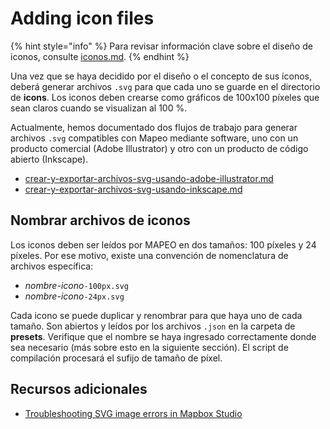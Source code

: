 # Adding icon files

{% hint style="info" %}
Para revisar información clave sobre el diseño de iconos, consulte [iconos.md](../../planeando-la-configuracion-y-la-estructura-de-datos/iconos.md "mention").
{% endhint %}

Una vez que se haya decidido por el diseño o el concepto de sus íconos, deberá generar archivos `.svg` para que cada uno se guarde en el directorio de **icons**. Los iconos deben crearse como gráficos de 100x100 píxeles que sean claros cuando se visualizan al 100 %.&#x20;

Actualmente, hemos documentado dos flujos de trabajo para generar archivos `.svg` compatibles con Mapeo mediante software, uno con un producto comercial (Adobe Illustrator) y otro con un producto de código abierto (Inkscape).

* [crear-y-exportar-archivos-svg-usando-adobe-illustrator.md](crear-y-exportar-archivos-svg-usando-adobe-illustrator.md "mention")
* [crear-y-exportar-archivos-svg-usando-inkscape.md](crear-y-exportar-archivos-svg-usando-inkscape.md "mention")

## Nombrar archivos de iconos

Los iconos deben ser leídos por MAPEO en dos tamaños: 100 píxeles y 24 píxeles. Por ese motivo, existe una convención de nomenclatura de archivos específica:

* _nombre-icono_`-100px.svg`&#x20;
* _nombre-icono_`-24px.svg`&#x20;

Cada icono se puede duplicar y renombrar para que haya uno de cada tamaño. Son abiertos y leídos por los archivos `.json` en la carpeta de **presets**. Verifique que el nombre se haya ingresado correctamente donde sea necesario (más sobre esto en la siguiente sección). El script de compilación procesará el sufijo de tamaño de píxel.

## Recursos adicionales

* [Troubleshooting SVG image errors in Mapbox Studio](https://docs.mapbox.com/help/troubleshooting/studio-svg-upload-errors/)
